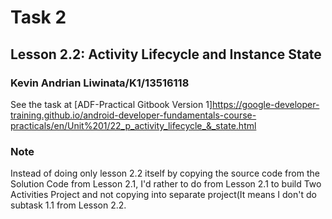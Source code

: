 # Task 2
## Lesson 2.2: Activity Lifecycle and Instance State
### Kevin Andrian Liwinata/K1/13516118

See the task at [ADF-Practical Gitbook Version 1]https://google-developer-training.github.io/android-developer-fundamentals-course-practicals/en/Unit%201/22_p_activity_lifecycle_&_state.html

### Note
Instead of doing only lesson 2.2 itself by copying the source code from the Solution Code from Lesson 2.1, I'd rather to do from Lesson 2.1 to build Two Activities Project and not copying into separate project(It means I don't do subtask 1.1 from Lesson 2.2.